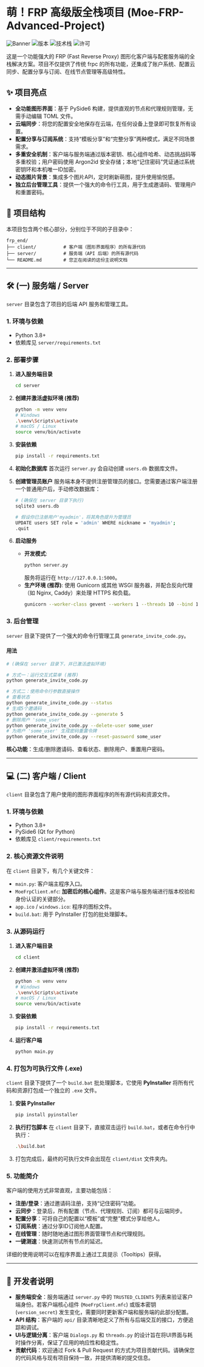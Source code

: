 # 萌！FRP 高级版全栈项目 (Moe-FRP-Advanced-Project)

![Banner](https://img.shields.io/badge/%E8%90%8C%EF%BC%81FRP-%E5%85%A8%E6%A0%88%E9%A1%B9%E7%9B%AE-ff69b4?style=for-the-badge&logo=python&logoColor=white)
![版本](https://img.shields.io/badge/版本-v1.0.3c-blue?style=for-the-badge)
![技术栈](https://img.shields.io/badge/技术栈-PySide6%20%7C%20Flask%20%7C%20SQLite-green?style=for-the-badge)
![许可](https://img.shields.io/badge/许可-MIT-lightgrey?style=for-the-badge)

这是一个功能强大的 FRP (Fast Reverse Proxy) 图形化客户端与配套服务端的全栈解决方案。项目不仅提供了传统 frpc 的所有功能，还集成了账户系统、配置云同步、配置分享与订阅、在线节点管理等高级特性。

## ✨ 项目亮点

*   **全功能图形界面**：基于 PySide6 构建，提供直观的节点和代理规则管理，无需手动编辑 TOML 文件。
*   **云端同步**：将您的配置安全地保存在云端，在任何设备上登录即可恢复所有设置。
*   **配置分享与订阅系统**：支持“模板分享”和“完整分享”两种模式，满足不同场景需求。
*   **多重安全机制**：客户端与服务端通过版本密钥、核心组件哈希、动态挑战码等多重校验；用户密码使用 Argon2id 安全存储；本地“记住密码”凭证通过系统密钥环和本机唯一ID加密。
*   **动态图片背景**：集成多个图片API，定时刷新萌图，提升使用愉悦感。
*   **独立后台管理工具**：提供一个强大的命令行工具，用于生成邀请码、管理用户和重置密码。

## 📂 项目结构

本项目包含两个核心部分，分别位于不同的子目录中：

```
frp_end/
├── client/          # 客户端（图形界面程序）的所有源代码
├── server/          # 服务端（API 后端）的所有源代码
└── README.md        # 您正在阅读的这份主说明文档
```

---

## 🛠️ (一) 服务端 / Server

`server` 目录包含了项目的后端 API 服务和管理工具。

### 1. 环境与依赖

*   Python 3.8+
*   依赖库见 `server/requirements.txt`

### 2. 部署步骤

1.  **进入服务端目录**
    ```bash
    cd server
    ```

2.  **创建并激活虚拟环境 (推荐)**
    ```bash
    python -m venv venv
    # Windows
    .\venv\Scripts\activate
    # macOS / Linux
    source venv/bin/activate
    ```

3.  **安装依赖**
    ```bash
    pip install -r requirements.txt
    ```

4.  **初始化数据库**
    首次运行 `server.py` 会自动创建 `users.db` 数据库文件。

5.  **创建管理员账户**
    服务端本身不提供注册管理员的接口。您需要通过客户端注册一个普通用户后，手动修改数据库：
    ```bash
    # (确保在 server 目录下执行)
    sqlite3 users.db
    
    # 假设你已注册用户'myadmin'，将其角色提升为管理员
    UPDATE users SET role = 'admin' WHERE nickname = 'myadmin';
    .quit
    ```
    
6.  **启动服务**
    - **开发模式**:
      ```bash
      python server.py
      ```
      服务将运行在 `http://127.0.0.1:5000`。
    - **生产环境 (推荐)**:
      使用 Gunicorn 或其他 WSGI 服务器，并配合反向代理（如 Nginx, Caddy）来处理 HTTPS 和负载。
      ```bash
      gunicorn --worker-class gevent --workers 1 --threads 10 --bind 127.0.0.1:5000 --bind '[::1]:5000' server:app
      ```
   
### 3. 后台管理

`server` 目录下提供了一个强大的命令行管理工具 `generate_invite_code.py`。

#### 用法
```bash
# (确保在 server 目录下，并已激活虚拟环境)

# 方式一：运行交互式菜单 (推荐)
python generate_invite_code.py

# 方式二：使用命令行参数直接操作
# 查看状态
python generate_invite_code.py --status
# 生成5个邀请码
python generate_invite_code.py --generate 5
# 删除用户 'some_user'
python generate_invite_code.py --delete-user some_user
# 为用户 'some_user' 生成密码重置令牌
python generate_invite_code.py --reset-password some_user
```
**核心功能**：生成/删除邀请码、查看状态、删除用户、重置用户密码。

---

## 💻 (二) 客户端 / Client

`client` 目录包含了用户使用的图形界面程序的所有源代码和资源文件。

### 1. 环境与依赖

*   Python 3.8+
*   PySide6 (Qt for Python)
*   依赖库见 `client/requirements.txt`

### 2. 核心资源文件说明

在 `client` 目录下，有几个关键文件：
-   `main.py`: 客户端主程序入口。
-   `MoeFrpClient.mfc`: **加密后的核心组件**。这是客户端与服务端进行版本校验和身份认证的关键部分。
-   `app.ico` / `windows.ico`: 程序的图标文件。
-   `build.bat`: 用于 PyInstaller 打包的批处理脚本。

### 3. 从源码运行

1.  **进入客户端目录**
    ```bash
    cd client
    ```

2.  **创建并激活虚拟环境 (推荐)**
    ```bash
    python -m venv venv
    # Windows
    .\venv\Scripts\activate
    # macOS / Linux
    source venv/bin/activate
    ```

3.  **安装依赖**
    ```bash
    pip install -r requirements.txt
    ```
    
4.  **运行客户端**
    ```bash
    python main.py
    ```

### 4. 打包为可执行文件 (.exe)

`client` 目录下提供了一个 `build.bat` 批处理脚本，它使用 **PyInstaller** 将所有代码和资源打包成一个独立的 `.exe` 文件。

1.  **安装 PyInstaller**
    ```bash
    pip install pyinstaller
    ```
2.  **执行打包脚本**
    在 `client` 目录下，直接双击运行 `build.bat`，或者在命令行中执行：
    ```bash
    .\build.bat
    ```
3.  打包完成后，最终的可执行文件会出现在 `client/dist` 文件夹内。

### 5. 功能简介

客户端的使用方式非常直观，主要功能包括：
-   **注册/登录**：通过邀请码注册，支持“记住密码”功能。
-   **云同步**：登录后，所有配置（节点、代理规则、订阅）都可与云端同步。
-   **配置分享**：可将自己的配置以“模板”或“完整”模式分享给他人。
-   **订阅系统**：通过分享ID订阅他人配置。
-   **在线管理**：随时随地通过图形界面管理节点和代理规则。
-   **一键测速**：快速测试所有节点的延迟。

详细的使用说明可以在程序界面上通过工具提示（Tooltips）获得。

---

## 📝 开发者说明

-   **服务端安全**：服务端通过 `server.py` 中的 `TRUSTED_CLIENTS` 列表来验证客户端身份。若客户端核心组件 (`MoeFrpClient.mfc`) 或版本密钥 (`version_secret`) 发生变化，需要同时更新客户端和服务端的此部分配置。
-   **API 结构**：客户端的 `api/` 目录清晰地定义了所有与后端交互的接口，方便追踪和调试。
-   **UI与逻辑分离**：客户端 `Dialogs.py` 和 `threads.py` 的设计旨在将UI界面与耗时操作分离，保证了应用的响应性和稳定性。
-   **贡献代码**：欢迎通过 Fork & Pull Request 的方式为项目贡献代码。请确保您的代码风格与现有项目保持一致，并提供清晰的提交信息。
